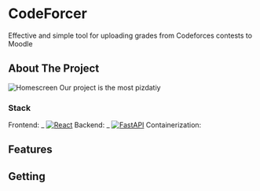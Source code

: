 # CodeForcer

Effective and simple tool for uploading grades from Codeforces contests to Moodle

## About The Project

![Homescreen](http://mashfeii.ru)
Our project is the most pizdatiy

### Stack

Frontend: _ [![React][React.js]][React-url]
Backend: _ [![FastAPI][Fastapi]][Fastapi-url]
Containerization:

## Features

## Getting

<!-- MARKDOWN LINKS & IMAGES -->
<!-- https://www.markdownguide.org/basic-syntax/#reference-style-links -->

[product-screenshot]: https://ibb.co/640xgDW
[React.js]: https://img.shields.io/badge/React-20232A?style=for-the-badge&logo=react&logoColor=61DAFB
[React-url]: https://reactjs.org/
[Fastapi]: https://img.shields.io/badge/fastapi-20232A?style=for-the-badge&logo=fastapi&logoColor=61DAFB
[Fastapi-url]: https://fastapi.tiangolo.com/
